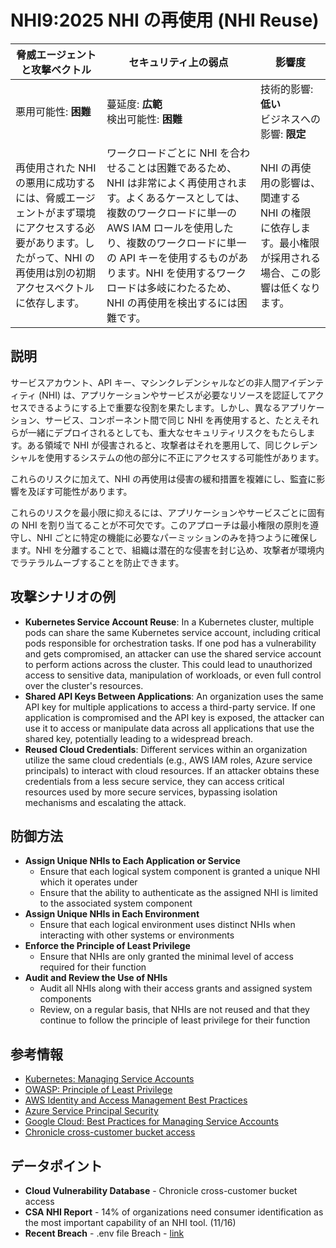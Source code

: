 # NHI9:2025 NHI の再使用 (NHI Reuse)

| 脅威エージェントと攻撃ベクトル | セキュリティ上の弱点                     | 影響度                                             |
|--------------------------------|------------------------------------------|----------------------------------------------------|
| 悪用可能性: **困難**           | 蔓延度: **広範**<br>検出可能性: **困難** | 技術的影響: **低い**<br>ビジネスへの影響: **限定** |
| 再使用された NHI の悪用に成功するには、脅威エージェントがまず環境にアクセスする必要があります。したがって、NHI の再使用は別の初期アクセスベクトルに依存します。 | ワークロードごとに NHI を合わせることは困難であるため、NHI は非常によく再使用されます。よくあるケースとしては、複数のワークロードに単一の AWS IAM ロールを使用したり、複数のワークロードに単一の API キーを使用するものがあります。NHI を使用するワークロードは多岐にわたるため、NHI の再使用を検出するには困難です。 | NHI の再使用の影響は、関連する NHI の権限に依存します。最小権限が採用される場合、この影響は低くなります。 |

## 説明

サービスアカウント、API キー、マシンクレデンシャルなどの非人間アイデンティティ (NHI) は、アプリケーションやサービスが必要なリソースを認証してアクセスできるようにする上で重要な役割を果たします。しかし、異なるアプリケーション、サービス、コンポーネント間で同じ NHI を再使用すると、たとえそれらが一緒にデプロイされるとしても、重大なセキュリティリスクをもたらします。ある領域で NHI が侵害されると、攻撃者はそれを悪用して、同じクレデンシャルを使用するシステムの他の部分に不正にアクセスする可能性があります。

これらのリスクに加えて、NHI の再使用は侵害の緩和措置を複雑にし、監査に影響を及ぼす可能性があります。

これらのリスクを最小限に抑えるには、アプリケーションやサービスごとに固有の NHI を割り当てることが不可欠です。このアプローチは最小権限の原則を遵守し、NHI ごとに特定の機能に必要なパーミッションのみを持つように確保します。NHI を分離することで、組織は潜在的な侵害を封じ込め、攻撃者が環境内でラテラルムーブすることを防止できます。

## 攻撃シナリオの例

* **Kubernetes Service Account Reuse**: In a Kubernetes cluster, multiple pods can share the same Kubernetes service account, including critical pods responsible for orchestration tasks. If one pod has a vulnerability and gets compromised, an attacker can use the shared service account to perform actions across the cluster. This could lead to unauthorized access to sensitive data, manipulation of workloads, or even full control over the cluster's resources.
* **Shared API Keys Between Applications**: An organization uses the same API key for multiple applications to access a third-party service. If one application is compromised and the API key is exposed, the attacker can use it to access or manipulate data across all applications that use the shared key, potentially leading to a widespread breach.
* **Reused Cloud Credentials**: Different services within an organization utilize the same cloud credentials (e.g., AWS IAM roles, Azure service principals) to interact with cloud resources. If an attacker obtains these credentials from a less secure service, they can access critical resources used by more secure services, bypassing isolation mechanisms and escalating the attack.

## 防御方法

* **Assign Unique NHIs to Each Application or Service**
   - Ensure that each logical system component is granted a unique NHI which it operates under
   - Ensure that the ability to authenticate as the assigned NHI is limited to the associated system component
* **Assign Unique NHIs in Each Environment**
   - Ensure that each logical environment uses distinct NHIs when interacting with other systems or environments
* **Enforce the Principle of Least Privilege**
   - Ensure that NHIs are only granted the minimal level of access required for their function
* **Audit and Review the Use of NHIs**
   - Audit all NHIs along with their access grants and assigned system components
   - Review, on a regular basis, that NHIs are not reused and that they continue to follow the principle of least privilege for their function

## 参考情報

* [Kubernetes: Managing Service Accounts](https://kubernetes.io/docs/reference/access-authn-authz/service-accounts-admin/)
* [OWASP: Principle of Least Privilege](https://owasp.org/www-community/Access_Control)
* [AWS Identity and Access Management Best Practices](https://docs.aws.amazon.com/IAM/latest/UserGuide/best-practices.html)
* [Azure Service Principal Security](https://docs.microsoft.com/en-us/azure/active-directory/develop/howto-create-service-principal-portal)
* [Google Cloud: Best Practices for Managing Service Accounts](https://cloud.google.com/iam/docs/best-practices-service-accounts)
* [Chronicle cross-customer bucket access](https://cloud.google.com/support/bulletins#gcp-2023-028)

## データポイント

- **Cloud Vulnerability Database** \- Chronicle cross-customer bucket access
- **CSA NHI Report** \- 14% of organizations need consumer identification as the most important capability of an NHI tool. (11/16)
- **Recent Breach** \- .env file Breach \- [link](https://medium.com/@ronilichtman/large-scale-extortion-via-secrets-in-env-files-why-secret-vaults-just-arent-enough-9b4c568724ca)
